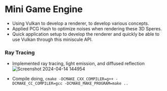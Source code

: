 # Mini Game Engine
* Using Vulkan to develop a renderer, to develop various concepts.
* Applied PCG Hash to optimize noises when rendering these 3D Speres.
* Quick application setup to develop the renderer and quickly be able to use Vulkan through this miniscule API.

### Ray Tracing
* Implemented ray tracing, light emission, and diffused reflection
![Screenshot 2024-04-14 144954](https://github.com/SpinnerX/Mini-Engine-Vulkan/assets/56617292/60a73d4c-3944-4929-926c-dd75caac9362)

* Compile doing, `cmake -DCMAKE_CXX_COMPILER=g++ -DCMAKE_CC_COMPILER=gcc -DCMAKE_MAKE_PROGRAM=make ..`